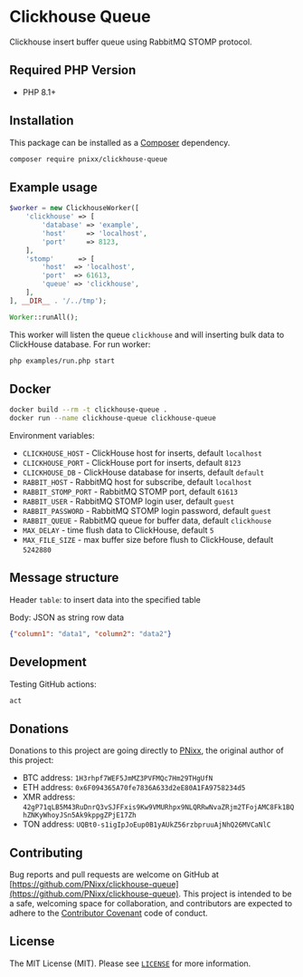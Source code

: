 # Clickhouse Queue

Clickhouse insert buffer queue using RabbitMQ STOMP protocol.

## Required PHP Version

- PHP 8.1+

## Installation

This package can be installed as a [Composer](https://getcomposer.org/) dependency.

```bash
composer require pnixx/clickhouse-queue
```

## Example usage

```php
$worker = new ClickhouseWorker([
	'clickhouse' => [
		'database' => 'example',
		'host'     => 'localhost',
		'port'     => 8123,
	],
	'stomp'      => [
		'host'  => 'localhost',
		'port'  => 61613,
		'queue' => 'clickhouse',
	],
], __DIR__ . '/../tmp');

Worker::runAll();
```

This worker will listen the queue `clickhouse` and will inserting bulk data to ClickHouse database. For run worker:

```bash
php examples/run.php start
```

## Docker

```bash
docker build --rm -t clickhouse-queue .
docker run --name clickhouse-queue clickhouse-queue
```

Environment variables:
* `CLICKHOUSE_HOST` - ClickHouse host for inserts, default `localhost`
* `CLICKHOUSE_PORT` - ClickHouse port for inserts, default `8123`
* `CLICKHOUSE_DB` - ClickHouse database for inserts, default `default`
* `RABBIT_HOST` - RabbitMQ host for subscribe, default `localhost`
* `RABBIT_STOMP_PORT` - RabbitMQ STOMP port, default `61613`
* `RABBIT_USER` - RabbitMQ STOMP login user, default `guest`
* `RABBIT_PASSWORD` - RabbitMQ STOMP login password, default `guest`
* `RABBIT_QUEUE` - RabbitMQ queue for buffer data, default `clickhouse`
* `MAX_DELAY` - time flush data to ClickHouse, default `5`
* `MAX_FILE_SIZE` - max buffer size before flush to ClickHouse, default `5242880`

## Message structure

Header `table`: to insert data into the specified table

Body: JSON as string row data

```json
{"column1": "data1", "column2": "data2"}
```

## Development

Testing GitHub actions:

```bash
act
```

## Donations

Donations to this project are going directly to [PNixx](https://github.com/PNixx), the original author of this project:

* BTC address: `1H3rhpf7WEF5JmMZ3PVFMQc7Hm29THgUfN`
* ETH address: `0x6F094365A70fe7836A633d2eE80A1FA9758234d5`
* XMR address: `42gP71qLB5M43RuDnrQ3vSJFFxis9Kw9VMURhpx9NLQRRwNvaZRjm2TFojAMC8Fk1BQhZNKyWhoyJSn5Ak9kppgZPjE17Zh`
* TON address: `UQBt0-s1igIpJoEup0B1yAUkZ56rzbpruuAjNhQ26MVCaNlC`

## Contributing

Bug reports and pull requests are welcome on GitHub at [https://github.com/PNixx/clickhouse-queue](https://github.com/PNixx/clickhouse-queue). This project is intended to be a safe, welcoming space for collaboration, and contributors are expected to adhere to the [Contributor Covenant](http://contributor-covenant.org) code of conduct.

## License

The MIT License (MIT). Please see [`LICENSE`](./LICENSE) for more information.
